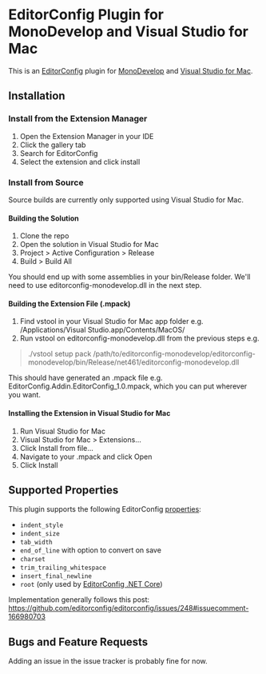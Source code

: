 # EditorConfig Plugin for MonoDevelop and Visual Studio for Mac

This is an [EditorConfig][] plugin for [MonoDevelop][] and [Visual Studio for Mac][].

## Installation

### Install from the Extension Manager

1. Open the Extension Manager in your IDE
2. Click the gallery tab
3. Search for EditorConfig
4. Select the extension and click install

### Install from Source

Source builds are currently only supported using Visual Studio for Mac.

#### Building the Solution

1. Clone the repo
2. Open the solution in Visual Studio for Mac
3. Project > Active Configuration > Release
4. Build > Build All

You should end up with some assemblies in your bin/Release folder. We'll need to use editorconfig-monodevelop.dll in the next step.

#### Building the Extension File (.mpack)

1. Find vstool in your Visual Studio for Mac app folder e.g. /Applications/Visual Studio.app/Contents/MacOS/
2. Run vstool on editorconfig-monodevelop.dll from the previous steps e.g.
> ./vstool setup pack /path/to/editorconfig-monodevelop/editorconfig-monodevelop/bin/Release/net461/editorconfig-monodevelop.dll

This should have generated an .mpack file e.g. EditorConfig.Addin.EditorConfig_1.0.mpack, which you can put wherever you want.

#### Installing the Extension in Visual Studio for Mac

1. Run Visual Studio for Mac
2. Visual Studio for Mac > Extensions...
3. Click Install from file...
4. Navigate to your .mpack and click Open
5. Click Install

## Supported Properties

This plugin supports the following EditorConfig [properties][]:

* `indent_style`
* `indent_size`
* `tab_width`
* `end_of_line` with option to convert on save
* `charset`
* `trim_trailing_whitespace`
* `insert_final_newline`
* `root` (only used by [EditorConfig .NET Core][])

Implementation generally follows this post: https://github.com/editorconfig/editorconfig/issues/248#issuecomment-166980703

## Bugs and Feature Requests

Adding an issue in the issue tracker is probably fine for now.


[EditorConfig]: http://editorconfig.org
[EditorConfig .NET Core]: https://github.com/editorconfig/editorconfig-core-net
[properties]: http://editorconfig.org/#supported-properties
[MonoDevelop]: http://www.monodevelop.com/
[Visual Studio for Mac]: https://www.visualstudio.com/vs/visual-studio-mac/
